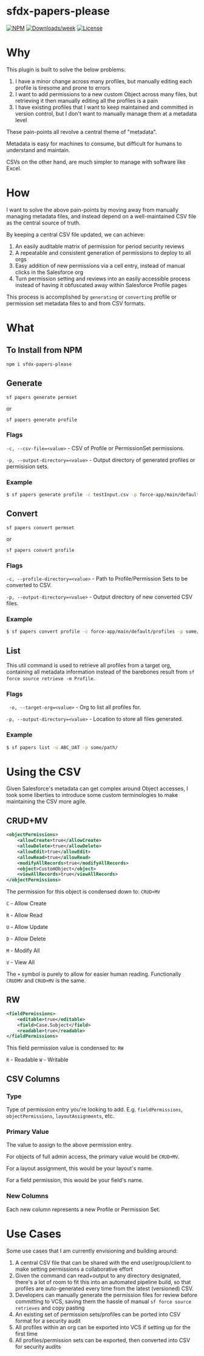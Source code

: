 # sfdx-papers-please

[![NPM](https://img.shields.io/npm/v/papers-please.svg?label=papers-please)](https://www.npmjs.com/package/sfdx-papers-please) [![Downloads/week](https://img.shields.io/npm/dw/papers-please.svg)](https://npmjs.org/package/sfdx-papers-please) [![License](https://img.shields.io/badge/License-BSD%203--Clause-brightgreen.svg)](https://raw.githubusercontent.com/salesforcecli/sfdx-papers-please/main/LICENSE.txt)

# Why

This plugin is built to solve the below problems:
1. I have a minor change across many profiles, but manually editing each profile is tiresome and prone to errors
2. I want to add permissions to a new custom Object across many files, but retrieving it then manually editing all the profiles is a pain
3. I have existing profiles that I want to keep maintained and committed in version control, but I don't want to manually manage them at a metadata level
   
These pain-points all revolve a central theme of "metadata".

Metadata is easy for machines to consume, but difficult for humans to understand and maintain.

CSVs on the other hand, are much simpler to manage with software like Excel.
# How

I want to solve the above pain-points by moving away from manually managing metadata files, and instead depend on a well-maintained CSV file as the central source of truth.

By keeping a central CSV file updated, we can achieve:
1. An easily auditable matrix of permission for period security reviews
2. A repeatable and consistent generation of permissions to deploy to all orgs
3. Easy addition of new permissions via a cell entry, instead of manual clicks in the Salesforce org
4. Turn permission setting and reviews into an easily accessible process instead of having it obfuscated away within Salesforce Profile pages

This  process is accomplished by `generating` or `converting` profile or permission set metadata files to and from CSV formats.
# What
## To Install from NPM

   ```bash
   npm i sfdx-papers-please
   ```

## Generate

`sf papers generate permset` 

or

`sf papers generate profile`

### Flags
`-c, --csv-file=<value>` - CSV of Profile or PermissionSet permissions.

`-p, --output-directory=<value>` - Output directory of generated profiles or permisision sets.

### Example
```bash
$ sf papers generate profile -c testInput.csv -p force-app/main/default/profiles
```
## Convert
`sf papers convert permset`

or

`sf papers convert profile`

### Flags
`-c, --profile-directory=<value>` - Path to Profile/Permission Sets to be converted to CSV.

`-p, --output-directory=<value>` - Output directory of new converted CSV files.

### Example
```bash
$ sf papers convert profile -c force-app/main/default/profiles -p some/path/
```

## List
This util command is used to retrieve all profiles from a target org, containing all metadata information instead of the barebones result from `sf force source retrieve -m Profile`.

### Flags
` -o, --target-org=<value>` - Org to list all profiles for.

`-p, --output-directory=<value>` - Location to store all files generated.

### Example
```bash
$ sf papers list -u ABC_UAT -p some/path/
```
# Using the CSV
Given Salesforce's metadata can get complex around Object accesses, I took some liberties to introduce some custom terminologies to make maintaining the CSV more agile.

## CRUD+MV
```xml
<objectPermissions>
    <allowCreate>true</allowCreate>
    <allowDelete>true</allowDelete>
    <allowEdit>true</allowEdit>
    <allowRead>true</allowRead>
    <modifyAllRecords>true</modifyAllRecords>
    <object>CustomObject</object>
    <viewAllRecords>true</viewAllRecords>
</objectPermissions>
```
The permission for this object is condensed down to: `CRUD+MV`

`C` - Allow Create

`R` - Allow Read

`U` - Allow Update

`D` - Allow Delete

`M` - Modify All

`V` - View All

The `+` symbol is purely to allow for easier human reading. Functionally `CRUDMV` and `CRUD+MV` is the same.

## RW
```xml
<fieldPermissions>
    <editable>true</editable>
    <field>Case.Subject</field>
    <readable>true</readable>
</fieldPermissions>
```
This field permission value is condensed to: `RW`

`R` - Readable
`W` - Writable

## CSV Columns
### Type
Type of permission entry you're looking to add. E.g. `fieldPermissions`,  `objectPermissions`, `layoutAssignments`, etc.
### Primary Value
The value to assign to the above permission entry. 

For objects of full admin access, the primary value would be `CRUD+MV`. 

For a layout assignment, this would be your layout's name.

For a field permission, this would be your field's name.
### New Columns
Each new column represents a new Profile or Permission Set.

# Use Cases
Some use cases that I am currently envisioning and building around:
1. A central CSV file that can be shared with the end user/group/client to make setting permissions a collaborative effort
2. Given the command can read+output to any directory designated, there's a lot of room to fit this into an automated pipeline build, so that profiles are auto-generated every time from the latest (versioned) CSV.
3. Developers can manually generate the permission files for review before committing to VCS, saving them the hassle of manual `sf force source retrieves` and copy pasting
4. An existing set of permission sets/profiles can be ported into CSV format for a security audit
5. All profiles within an org can be exported into VCS if setting up for the first time
6. All profiles/permission sets can be exported, then converted into CSV for security audits

